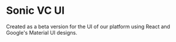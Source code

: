 # Sonic VC UI

Created as a beta version for the UI of our platform using React and Google's Material UI designs. 
